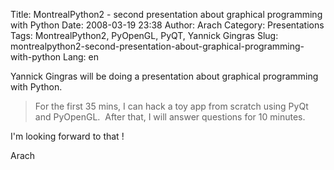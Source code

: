 Title: MontrealPython2 - second presentation about graphical programming with Python
Date: 2008-03-19 23:38
Author: Arach
Category: Presentations
Tags: MontrealPython2, PyOpenGL, PyQT, Yannick Gingras
Slug: montrealpython2-second-presentation-about-graphical-programming-with-python
Lang: en

<p>
Yannick Gingras will be doing a presentation about graphical programming
with Python.

> For the first 35 mins, I can hack a toy app from scratch using PyQt
> and PyOpenGL.  After that, I will answer questions for 10 minutes.

I'm looking forward to that !

</p>
Arach
